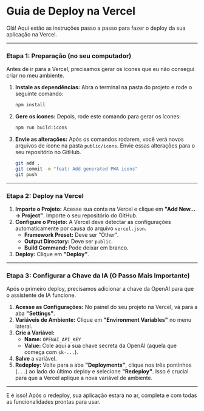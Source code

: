 # Guia de Deploy na Vercel

Olá! Aqui estão as instruções passo a passo para fazer o deploy da sua aplicação na Vercel.

---

### Etapa 1: Preparação (no seu computador)

Antes de ir para a Vercel, precisamos gerar os ícones que eu não consegui criar no meu ambiente.

1.  **Instale as dependências:** Abra o terminal na pasta do projeto e rode o seguinte comando:
    ```bash
    npm install
    ```
2.  **Gere os ícones:** Depois, rode este comando para gerar os ícones:
    ```bash
    npm run build:icons
    ```
3.  **Envie as alterações:** Após os comandos rodarem, você verá novos arquivos de ícone na pasta `public/icons`. Envie essas alterações para o seu repositório no GitHub.
    ```bash
    git add .
    git commit -m "feat: Add generated PWA icons"
    git push
    ```

---

### Etapa 2: Deploy na Vercel

1.  **Importe o Projeto:** Acesse sua conta na Vercel e clique em **"Add New... -> Project"**. Importe o seu repositório do GitHub.
2.  **Configure o Projeto:** A Vercel deve detectar as configurações automaticamente por causa do arquivo `vercel.json`.
    *   **Framework Preset:** Deve ser "Other".
    *   **Output Directory:** Deve ser `public`.
    *   **Build Command:** Pode deixar em branco.
3.  **Deploy:** Clique em **"Deploy"**.

---

### Etapa 3: Configurar a Chave da IA (O Passo Mais Importante)

Após o primeiro deploy, precisamos adicionar a chave da OpenAI para que o assistente de IA funcione.

1.  **Acesse as Configurações:** No painel do seu projeto na Vercel, vá para a aba **"Settings"**.
2.  **Variáveis de Ambiente:** Clique em **"Environment Variables"** no menu lateral.
3.  **Crie a Variável:**
    *   **Name:** `OPENAI_API_KEY`
    *   **Value:** Cole aqui a sua chave secreta da OpenAI (aquela que começa com `sk-...`).
4.  **Salve** a variável.
5.  **Redeploy:** Volte para a aba **"Deployments"**, clique nos três pontinhos (`...`) ao lado do último deploy e selecione **"Redeploy"**. Isso é crucial para que a Vercel aplique a nova variável de ambiente.

---

E é isso! Após o redeploy, sua aplicação estará no ar, completa e com todas as funcionalidades prontas para usar.
